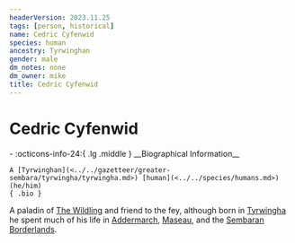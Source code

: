 ```yaml
---
headerVersion: 2023.11.25
tags: [person, historical]
name: Cedric Cyfenwid
species: human
ancestry: Tyrwinghan
gender: male
dm_notes: none
dm_owner: mike
title: Cedric Cyfenwid
---
```

# Cedric Cyfenwid
<div class="grid cards ext-narrow-margin ext-one-column" markdown>
- :octicons-info-24:{ .lg .middle } __Biographical Information__

    A [Tyrwinghan](<../../gazetteer/greater-sembara/tyrwingha/tyrwingha.md>) [human](<../../species/humans.md>) (he/him)  
    { .bio }

</div>


A paladin of [The Wildling](<../../gods-and-religions/gods/incorporeal-gods/mos-numena-pantheon/the-wildling.md>) and friend to the fey, although born in [Tyrwingha](<../../gazetteer/greater-sembara/tyrwingha/tyrwingha.md>) he spent much of his life in [Addermarch](<../../gazetteer/greater-sembara/addermarch/addermarch.md>), [Maseau](<../../gazetteer/greater-sembara/duchy-of-maseau/duchy-of-maseau.md>), and the [Sembaran Borderlands](<../../gazetteer/greater-sembara/sembara/borderlands/borderlands.md>).

